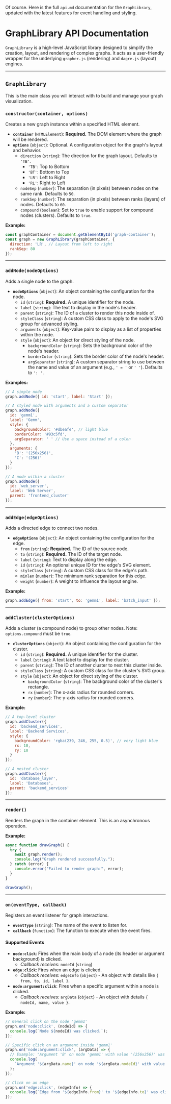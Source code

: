 Of course. Here is the full `api.md` documentation for the `GraphLibrary`, updated with the latest features for event handling and styling.

# GraphLibrary API Documentation

`GraphLibrary` is a high-level JavaScript library designed to simplify the creation, layout, and rendering of complex graphs. It acts as a user-friendly wrapper for the underlying `grapher.js` (rendering) and `dagre.js` (layout) engines.

---

## `GraphLibrary`

This is the main class you will interact with to build and manage your graph visualization.

### `constructor(container, options)`

Creates a new graph instance within a specified HTML element.

-   **`container`** (`HTMLElement`): **Required.** The DOM element where the graph will be rendered.
-   **`options`** (`object`): Optional. A configuration object for the graph's layout and behavior.
    -   `direction` (`string`): The direction for the graph layout. Defaults to `'TB'`.
        -   `'TB'`: Top to Bottom
        -   `'BT'`: Bottom to Top
        -   `'LR'`: Left to Right
        -   `'RL'`: Right to Left
    -   `nodeSep` (`number`): The separation (in pixels) between nodes on the same rank. Defaults to `50`.
    -   `rankSep` (`number`): The separation (in pixels) between ranks (layers) of nodes. Defaults to `60`.
    -   `compound` (`boolean`): Set to `true` to enable support for compound nodes (clusters). Defaults to `true`.

**Example:**

```javascript
const graphContainer = document.getElementById('graph-container');
const graph = new GraphLibrary(graphContainer, {
  direction: 'LR', // Layout from left to right
  rankSep: 80
});
```
---
### `addNode(nodeOptions)`

Adds a single node to the graph.

-   **`nodeOptions`** (`object`): An object containing the configuration for the node.
    -   `id` (`string`): **Required.** A unique identifier for the node.
    -   `label` (`string`): The text to display in the node's header.
    -   `parent` (`string`): The ID of a cluster to render this node inside of.
    -   `styleClass` (`string`): A custom CSS class to apply to the node's SVG group for advanced styling.
    -   `arguments` (`object`): Key-value pairs to display as a list of properties within the node.
    -   `style` (`object`): An object for direct styling of the node.
        -   `backgroundColor` (`string`): Sets the background color of the node's header.
        -   `borderColor` (`string`): Sets the border color of the node's header.
        -   `argSeparator` (`string`): A custom separator string to use between the name and value of an argument (e.g., `' = '` or `' '`). Defaults to `': '`.

**Examples:**

```javascript
// A simple node
graph.addNode({ id: 'start', label: 'Start' });

// A styled node with arguments and a custom separator
graph.addNode({
  id: 'gemm1',
  label: 'Gemm',
  style: {
    backgroundColor: '#dbeafe', // light blue
    borderColor: '#93c5fd',
    argSeparator: ' ' // Use a space instead of a colon
  },
  arguments: {
    'B': '(256x256)',
    'C': '(256)'
  }
});

// A node within a cluster
graph.addNode({
  id: 'web_server',
  label: 'Web Server',
  parent: 'frontend_cluster'
});
```
---
### `addEdge(edgeOptions)`

Adds a directed edge to connect two nodes.

-   **`edgeOptions`** (`object`): An object containing the configuration for the edge.
    -   `from` (`string`): **Required.** The ID of the source node.
    -   `to` (`string`): **Required.** The ID of the target node.
    -   `label` (`string`): Text to display along the edge.
    -   `id` (`string`): An optional unique ID for the edge's SVG element.
    -   `styleClass` (`string`): A custom CSS class for the edge's path.
    -   `minlen` (`number`): The minimum rank separation for this edge.
    -   `weight` (`number`): A weight to influence the layout engine.

**Example:**
```javascript
graph.addEdge({ from: 'start', to: 'gemm1', label: 'batch_input' });
```
---
### `addCluster(clusterOptions)`

Adds a cluster (a compound node) to group other nodes. Note: `options.compound` must be `true`.

-   **`clusterOptions`** (`object`): An object containing the configuration for the cluster.
    -   `id` (`string`): **Required.** A unique identifier for the cluster.
    -   `label` (`string`): A text label to display for the cluster.
    -   `parent` (`string`): The ID of another cluster to nest this cluster inside.
    -   `styleClass` (`string`): A custom CSS class for the cluster's SVG group.
    -   `style` (`object`): An object for direct styling of the cluster.
        -   `backgroundColor` (`string`): The background color of the cluster's rectangle.
        -   `rx` (`number`): The x-axis radius for rounded corners.
        -   `ry` (`number`): The y-axis radius for rounded corners.

**Example:**
```javascript
// A top-level cluster
graph.addCluster({
  id: 'backend_services',
  label: 'Backend Services',
  style: {
    backgroundColor: 'rgba(239, 246, 255, 0.5)', // very light blue
    rx: 10,
    ry: 10
  }
});

// A nested cluster
graph.addCluster({
  id: 'database_layer',
  label: 'Databases',
  parent: 'backend_services'
});
```
---
### `render()`

Renders the graph in the container element. This is an asynchronous operation.

**Example:**

```javascript
async function drawGraph() {
  try {
    await graph.render();
    console.log("Graph rendered successfully.");
  } catch (error) {
    console.error("Failed to render graph:", error);
  }
}

drawGraph();
```
---
### `on(eventType, callback)`

Registers an event listener for graph interactions.

-   **`eventType`** (`string`): The name of the event to listen for.
-   **`callback`** (`function`): The function to execute when the event fires.

#### Supported Events

-   **`node:click`**: Fires when the main body of a node (its header or argument background) is clicked.
    -   *Callback receives:* `nodeId` (`string`)
-   **`edge:click`**: Fires when an edge is clicked.
    -   *Callback receives:* `edgeInfo` (`object`) - An object with details like `{ from, to, id, label }`.
-   **`node:argument:click`**: Fires when a specific argument within a node is clicked.
    -   *Callback receives:* `argData` (`object`) - An object with details `{ nodeId, name, value }`.

**Example:**

```javascript
// General click on the node 'gemm1'
graph.on('node:click', (nodeId) => {
  console.log(`Node ${nodeId} was clicked.`);
});

// Specific click on an argument inside 'gemm1'
graph.on('node:argument:click', (argData) => {
  // Example: "Argument 'B' on node 'gemm1' with value '(256x256)' was clicked."
  console.log(
    `Argument '${argData.name}' on node '${argData.nodeId}' with value '${argData.value}' was clicked.`
  );
});

// Click on an edge
graph.on('edge:click', (edgeInfo) => {
  console.log(`Edge from '${edgeInfo.from}' to '${edgeInfo.to}' was clicked.`);
});
```